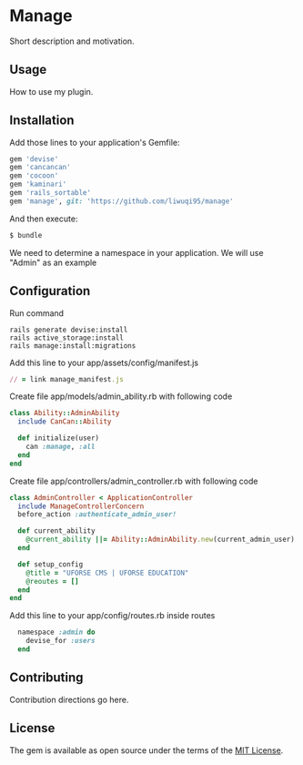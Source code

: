 # Manage

Short description and motivation.

## Usage

How to use my plugin.

## Installation

Add those lines to your application's Gemfile:

```ruby
gem 'devise'
gem 'cancancan'
gem 'cocoon'
gem 'kaminari'
gem 'rails_sortable'
gem 'manage', git: 'https://github.com/liwuqi95/manage'
```

And then execute:

```bash
$ bundle
```

We need to determine a namespace in your application. We will use "Admin" as an example

## Configuration

Run command

```shell
rails generate devise:install
rails active_storage:install
rails manage:install:migrations
```

Add this line to your app/assets/config/manifest.js

```ruby
// = link manage_manifest.js
```

Create file app/models/admin_ability.rb with following code
```ruby
class Ability::AdminAbility
  include CanCan::Ability

  def initialize(user)
    can :manage, :all
  end
end

```

Create file app/controllers/admin_controller.rb with following code

```ruby
class AdminController < ApplicationController
  include ManageControllerConcern
  before_action :authenticate_admin_user!

  def current_ability
    @current_ability ||= Ability::AdminAbility.new(current_admin_user)
  end

  def setup_config
    @title = "UFORSE CMS | UFORSE EDUCATION"
    @reoutes = []
  end
end
```

Add this line to your app/config/routes.rb inside routes

```ruby
  namespace :admin do
    devise_for :users
  end
```

## Contributing

Contribution directions go here.

## License

The gem is available as open source under the terms of the [MIT License](https://opensource.org/licenses/MIT).
